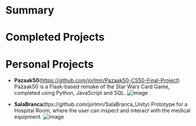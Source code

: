 # Summary


# Completed Projects


# Personal Projects
- **Pazaak50**(https://github.com/jorlmn/Pazaak50-CS50-Final-Project)
Pazaak50 is a Flask-based remake of the Star Wars Card Game, completed using Python, JavaScript and SQL.
![image](https://github.com/jorlmn/JorLMN/assets/114875835/5018c18c-08fe-4df1-acc9-afd2a104706f)

- **SalaBranca**(ttps://github.com/jorlmn/SalaBranca_Unity)
Prototype for a Hospital Room, where the user can inspect and interact with the medical equipment.
![image](https://github.com/jorlmn/JorLMN/assets/114875835/d4d11db8-25d2-4838-8265-1c986759570b)
